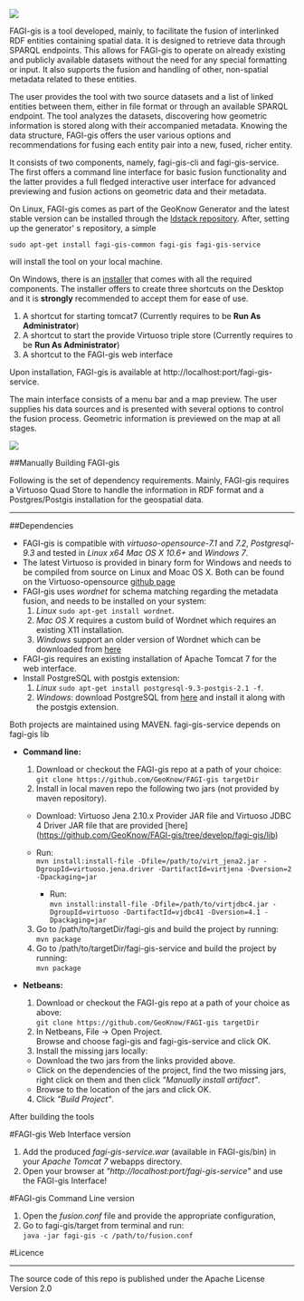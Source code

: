 ![](https://raw.githubusercontent.com/GeoKnow/FAGI-gis/develop/doc/fagi_logo.jpg)

FAGI-gis is a tool developed, mainly, to facilitate the fusion of interlinked RDF entities containing spatial data. It is designed to retrieve data through SPARQL endpoints. This allows for FAGI-gis to operate on already existing and publicly available datasets without the need for any special formatting or input. It also supports the fusion and handling of other, non-spatial metadata related to these entities. 

The user provides the tool with two source datasets and a list of linked entities between them, either in file format or through an available SPARQL endpoint. The tool analyzes the datasets, discovering how geometric information is stored along with their accompanied metadata. Knowing the data structure, FAGI-gis offers the user various options and recommendations for fusing each entity pair into a new, fused, richer entity.

It consists of two components, namely, fagi-gis-cli and fagi-gis-service. The first offers a command line interface for basic fusion functionality and the latter provides a full fledged interactive user interface for advanced previewing and fusion actions on geometric data and their metadata.

On Linux, FAGI-gis comes as part of the GeoKnow Generator and the latest stable version can be installed through the [ldstack repository](http://stack.linkeddata.org/getting-started/geoknow-generator/). After, setting up the generator' s repository, a simple 

`sudo apt-get install fagi-gis-common fagi-gis fagi-gis-service`

will install the tool on your local machine.  

On Windows, there is an [installer](https://github.com/GeoKnow/FAGI-gis/releases/download/1.1.0-beta/FAGI-gis-setup.exe) that comes with all the required components. The installer offers to create three shortcuts on the Desktop and it is **strongly** recommended to accept them for ease of use.
 1. A shortcut for starting tomcat7 (Currently requires to be **Run As Administrator**)
 2. A shortcut to start the provide Virtuoso triple store (Currently requires to be **Run As Administrator**)
 3. A shortcut to the FAGI-gis web interface

Upon installation, FAGI-gis is available at http://localhost:port/fagi-gis-service.

The main interface consists of a menu bar and a map preview. The user supplies his data sources and is presented with several options to control the fusion process. Geometric information is previewed on the map at all stages.


![](https://raw.githubusercontent.com/GeoKnow/FAGI-gis/develop/doc/fusion_demo.png)

##Manually Building FAGI-gis

Following is the set of dependency requirements.
Mainly, FAGI-gis requires a Virtuoso Quad Store to handle the information in RDF format
and a Postgres/Postgis installation for the geospatial data.

___
##Dependencies
  * FAGI-gis is compatible with _virtuoso-opensource-7.1_ and _7.2_, _Postgresql-9.3_ and tested in _Linux x64_ _Mac OS X 10.6+_ and _Windows 7_. 
  * The latest Virtuoso is provided in binary form for Windows and needs to be compiled from source on Linux and Moac OS X. Both can be found on the Virtuoso-opensource [github page](https://github.com/openlink/virtuoso-opensource)
  * FAGI-gis uses _wordnet_ for schema matching regarding the metadata fusion, and needs to be installed on your system: 
    1. _Linux_ `sudo apt-get install wordnet`.
    2. _Mac OS X_ requires a custom build of Wordnet which requires an existing X11 installation.
    3. _Windows_ support an older version of Wordnet which can be downloaded from [here](https://wordnet.princeton.edu/wordnet/download/) 
  * FAGI-gis requires an existing installation of Apache Tomcat 7 for the web interface.
  * Install PostgreSQL with postgis extension:
    1. _Linux_ `sudo apt-get install postgresql-9.3-postgis-2.1 -f`.
    2. _Windows_: download PostgreSQL from [here](http://www.enterprisedb.com/products-services-training/pgdownload#windows) and install it along with the postgis extension.
   
Both projects are maintained using MAVEN. fagi-gis-service depends on fagi-gis lib

* **Command line:**
  1. Download or checkout the FAGI-gis repo at a path of your choice:  
  `git clone https://github.com/GeoKnow/FAGI-gis targetDir`
  2. Install in local maven repo the following two jars (not provided by maven repository).  
    * Download:
  Virtuoso Jena 2.10.x Provider JAR file and Virtuoso JDBC 4 Driver JAR file
  that are provided [here] (https://github.com/GeoKnow/FAGI-gis/tree/develop/fagi-gis/lib)
 
    * Run:  
`mvn install:install-file -Dfile=/path/to/virt_jena2.jar -DgroupId=virtuoso.jena.driver -DartifactId=virtjena -Dversion=2 -Dpackaging=jar`
      * Run:  
`mvn install:install-file -Dfile=/path/to/virtjdbc4.jar -DgroupId=virtuoso -DartifactId=vjdbc41 -Dversion=4.1 -Dpackaging=jar`  
  3. Go to /path/to/targetDir/fagi-gis and build the project by running:  
`mvn package`
  4. Go to /path/to/targetDir/fagi-gis-service and build the project by running:  
`mvn package`

* **Netbeans:**
  1. Download or checkout the FAGI-gis repo at a path of your choice as above:  
`git clone https://github.com/GeoKnow/FAGI-gis targetDir`  
  2. In Netbeans, File -> Open Project.  
Browse and choose fagi-gis and fagi-gis-service and click OK. 
  3. Install the missing jars locally:  
    * Download the two jars from the links provided above.
    * Click on the dependencies of the project, find the two missing jars, right click on them and then click *"Manually install artifact"*.
    * Browse to the location of the jars and click OK.  
  4. Click *"Build Project"*.

After building the tools 

#FAGI-gis Web Interface version

  1. Add the produced *fagi-gis-service.war* (available in FAGI-gis/bin) in your _Apache Tomcat 7_ webapps directory.
  2. Open your browser at *"http://localhost:port/fagi-gis-service"* and use the FAGI-gis Interface!

#FAGI-gis Command Line version

  1. Open the *fusion.conf* file and provide the appropriate configuration, 
  2. Go to fagi-gis/target from terminal and run:  
`java -jar fagi-gis -c /path/to/fusion.conf`

#Licence
___
The source code of this repo is published under the Apache License Version 2.0
